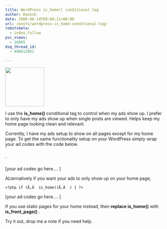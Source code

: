 ```yaml
---
title: WordPress is_home() conditional tag
author: Danesh
date: 2008-08-14T09:04:11+00:00
url: /posts/wordpress-is_home-conditional-tag/
robotsmeta:
  - index,follow
pvc_views:
  - 16865
dsq_thread_id:
  - 890612061

---
```

[<img loading="lazy" class="alignnone size-medium wp-image-781" title="WordPress" src="/wp-content/uploads/2008/08/wordpresslogo.jpg" alt="" width="125" height="125" />][1]

I use the **is_home()** conditional tag to control when my ads show up. I prefer to only have my ads show up when single posts are viewed. Helps keep my home page looking clean and relevant.

Currently, I have my ads setup to show on all pages except for my home page. To get the same functionality setup on your WordPress simply wrap your ad codes with the code below.  
`<br />
<?php if ( !( is_home() ) ) { ?>`

[your ad codes go here&#8230;. ]

<?php } ?>

ALternatively if you want your ads to only show up on your home page,

`<?php if (Ã‚Â  is_home()Ã‚Â  ) { ?>`

[your ad codes go here&#8230;. ]

<?php } ?>

If you use static pages for your home instead, then **replace is_home()** with **is\_front\_page()** .

Try it out, drop me a note if you need help.

 [1]: /wp-content/uploads/2008/08/wordpresslogo.jpg